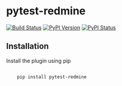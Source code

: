 

pytest-redmine
==============

[![Build Status](https://travis-ci.org/matisla/pytest-redmine.svg?branch=master)](https://travis-ci.org/matisla/pytest-redmine)
[![PyPI Version](https://img.shields.io/pypi/v/pytest-redmine.svg)](https://pypi.python.org/pypi/pytest-redmine)
[![PyPI Status](https://img.shields.io/pypi/status/pytest-redmine.svg)](https://pypi.python.org/pypi/pytest-redmine)

Installation
------------

Install the plugin using pip

<pre>
<code class="python">
	pip install pytest-redmine
</code>
</pre>


